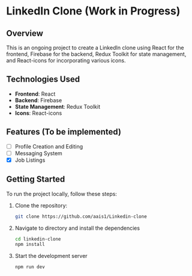 # LinkedIn Clone (Work in Progress)

## Overview

This is an ongoing project to create a LinkedIn clone using React for the frontend, Firebase for the backend, Redux Toolkit for state management, and React-icons for incorporating various icons.

## Technologies Used

- **Frontend**: React
- **Backend**: Firebase
- **State Management**: Redux Toolkit
- **Icons**: React-icons

## Features (To be implemented)

- [ ] Profile Creation and Editing
- [ ] Messaging System
- [x] Job Listings

## Getting Started

To run the project locally, follow these steps:

1. Clone the repository:

   ```bash
   git clone https://github.com/aais1/Linkedin-clone

2. Navigate to directory and install the dependencies
   ```bash
   cd linkedin-clone
   npm install
   ````

3. Start the development server
   ````bash
   npm run dev
